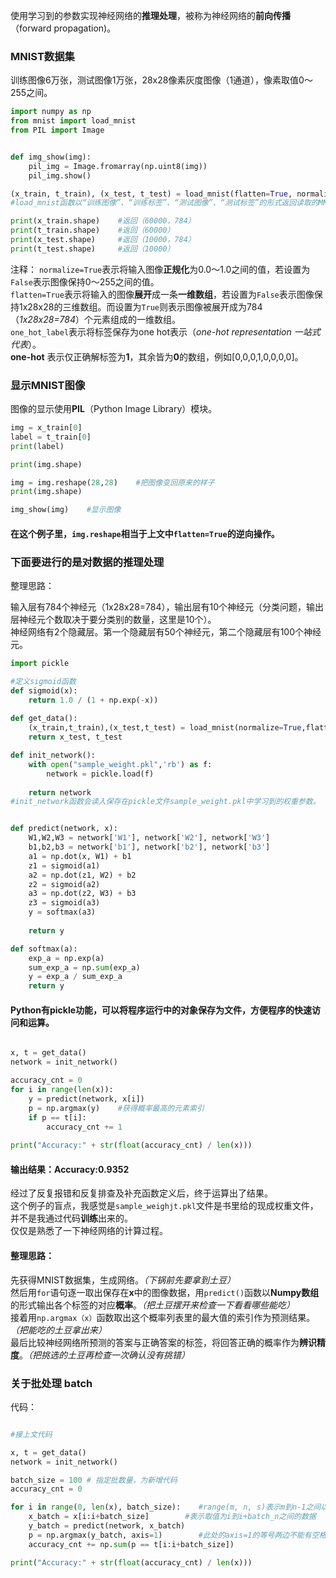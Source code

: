 使用学习到的参数实现神经网络的**推理处理**，被称为神经网络的**前向传播**（forward propagation)。

### MNIST数据集
训练图像6万张，测试图像1万张，28x28像素灰度图像（1通道），像素取值0～255之间。

```python
import numpy as np
from mnist import load_mnist
from PIL import Image


def img_show(img):
    pil_img = Image.fromarray(np.uint8(img))
    pil_img.show()

(x_train, t_train), (x_test, t_test) = load_mnist(flatten=True, normalize=False)
#load_mnist函数以“训练图像”、“训练标签”、“测试图像”、“测试标签”的形式返回读取的MNIST数据。

print(x_train.shape)    #返回（60000，784）
print(t_train.shape)    #返回（60000）
print(x_test.shape)     #返回（10000，784）
print(t_test.shape)     #返回（10000）
```

注释：
    `normalize=True`表示将输入图像**正规化**为0.0～1.0之间的值，若设置为`False`表示图像保持0～255之间的值。  
    `flatten=True`表示将输入的图像**展开**成一条**一维数组**，若设置为`False`表示图像保持1x28x28的三维数组。而设置为`True`则表示图像被展开成为784（*1x28x28=784*）个元素组成的一维数组。  
    `one_hot_label`表示将标签保存为one hot表示（*one-hot representation 一站式代表*）。  
    **one-hot** 表示仅正确解标签为**1**，其余皆为**0**的数组，例如[0,0,0,1,0,0,0,0]。
    
### 显示MNIST图像
图像的显示使用**PIL**（Python Image Library）模块。

```python
img = x_train[0]
label = t_train[0]
print(label)

print(img.shape)

img = img.reshape(28,28)    #把图像变回原来的样子
print(img.shape)

img_show(img)    #显示图像
```
#### 在这个例子里，`img.reshape`相当于上文中`flatten=True`的逆向操作。


### 下面要进行的是对数据的推理处理

整理思路：

输入层有784个神经元（1x28x28=784），输出层有10个神经元（分类问题，输出层神经元个数取决于要分类别的数量，这里是10个）。  
神经网络有2个隐藏层。第一个隐藏层有50个神经元，第二个隐藏层有100个神经元。

```python
import pickle

#定义sigmoid函数
def sigmoid(x):
    return 1.0 / (1 + np.exp(-x))
    
def get_data():
    (x_train,t_train),(x_test,t_test) = load_mnist(normalize=True,flatten=True,one_hot_label=False)
    return x_test, t_test

def init_network():
    with open("sample_weight.pkl",'rb') as f:
        network = pickle.load(f)
    
    return network
#init_network函数会读入保存在pickle文件sample_weight.pkl中学习到的权重参数。


def predict(network, x):
    W1,W2,W3 = network['W1'], network['W2'], network['W3']
    b1,b2,b3 = network['b1'], network['b2'], network['b3']
    a1 = np.dot(x, W1) + b1
    z1 = sigmoid(a1)
    a2 = np.dot(z1, W2) + b2
    z2 = sigmoid(a2)
    a3 = np.dot(z2, W3) + b3
    z3 = sigmoid(a3)
    y = softmax(a3)
    
    return y

def softmax(a):
    exp_a = np.exp(a)
    sum_exp_a = np.sum(exp_a)
    y = exp_a / sum_exp_a
    return y


```
#### Python有pickle功能，可以将程序运行中的对象保存为文件，方便程序的快速访问和运算。

```python

x, t = get_data()
network = init_network()

accuracy_cnt = 0
for i in range(len(x)):
    y = predict(network, x[i])
    p = np.argmax(y)    #获得概率最高的元素索引
    if p == t[i]:
        accuracy_cnt += 1
        
print("Accuracy:" + str(float(accuracy_cnt) / len(x)))

```

#### 输出结果：Accuracy:0.9352

经过了反复报错和反复排查及补充函数定义后，终于运算出了结果。  
这个例子的盲点，我感觉是`sample_weighjt.pkl`文件是书里给的现成权重文件，并不是我通过代码**训练**出来的。  
仅仅是熟悉了一下神经网络的计算过程。

#### 整理思路：  
先获得MNIST数据集，生成网络。*（下锅前先要拿到土豆）*  
然后用`for`语句逐一取出保存在**x**中的图像数据，用`predict()`函数以**Numpy数组**的形式输出各个标签的对应**概率**。*（把土豆摆开来检查一下看看哪些能吃）*  
接着用`np.argmax（x）`函数取出这个概率列表里的最大值的索引作为预测结果。*（把能吃的土豆拿出来）*  
最后比较神经网络所预测的答案与正确答案的标签，将回答正确的概率作为**辨识精度**。*（把挑选的土豆再检查一次确认没有挑错）*  

### 关于批处理 batch  

代码：  
```python

#接上文代码

x, t = get_data()
network = init_network()

batch_size = 100 # 指定批数量，为新增代码
accuracy_cnt = 0

for i in range(0, len(x), batch_size):    #range(m, n, s)表示m到n-1之间以s为步数的数列
    x_batch = x[i:i+batch_size]        #表示取值为i到i+batch_n之间的数据
    y_batch = predict(network, x_batch)
    p = np.argmax(y_batch, axis=1)        #此处的axis=1的等号两边不能有空格！！
    accuracy_cnt += np.sum(p == t[i:i+batch_size])

print("Accuracy:" + str(float(accuracy_cnt) / len(x)))

```
